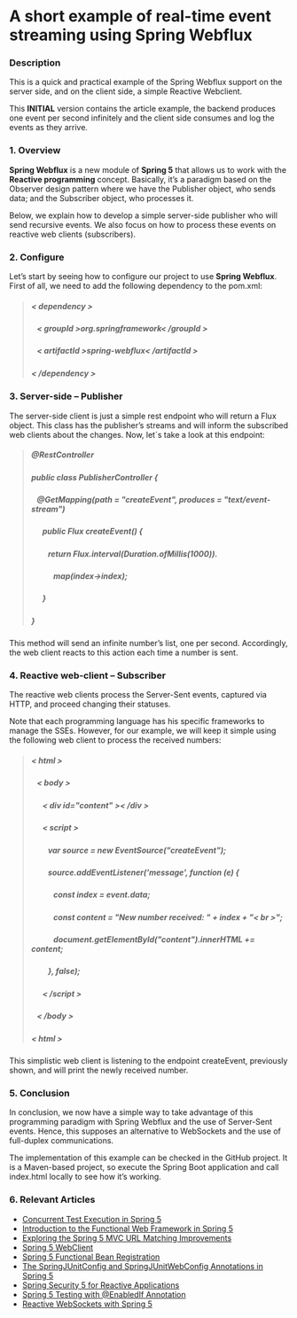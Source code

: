 # A short example of real-time event streaming using Spring Webflux

### Description

This is a quick and practical example of the Spring Webflux support on the server side, and on the client side, a simple Reactive Webclient.

This __INITIAL__ version contains the article example, the backend produces one event per second infinitely and the client side consumes and log the events as they arrive.


### 1. Overview
__Spring Webflux__ is a new module of __Spring 5__ that allows us to work with the __Reactive programming__ concept. Basically, it’s a paradigm based on the Observer design pattern where we have the Publisher object, who sends data; and the Subscriber object, who processes it.

Below, we explain how to develop a simple server-side publisher who will send recursive events. We also focus on how to process these events on reactive web clients (subscribers).

### 2. Configure
Let’s start by seeing how to configure our project to use __Spring Webflux__. First of all, we need to add the following dependency to the pom.xml:


> ##### < dependency >
> ##### &nbsp;&nbsp;&nbsp;< groupId >org.springframework< /groupId >
> ##### &nbsp;&nbsp;&nbsp;< artifactId >spring-webflux< /artifactId >
> ##### < /dependency >

### 3. Server-side – Publisher 
The server-side client is just a simple rest endpoint who will return a Flux object. This class has the publisher’s streams and will inform the subscribed web clients about the changes. Now, let´s take a look at this endpoint:

> ##### @RestController
> ##### public class PublisherController {  
> ##### &nbsp;&nbsp;&nbsp;@GetMapping(path = "createEvent", produces = "text/event-stream")
> ##### &nbsp;&nbsp;&nbsp;&nbsp;&nbsp;&nbsp;public Flux<Long> createEvent() {
> ##### &nbsp;&nbsp;&nbsp;&nbsp;&nbsp;&nbsp;&nbsp;&nbsp;&nbsp;return Flux.interval(Duration.ofMillis(1000)).
> ##### &nbsp;&nbsp;&nbsp;&nbsp;&nbsp;&nbsp;&nbsp;&nbsp;&nbsp;&nbsp;&nbsp;&nbsp;map(index->index);
> ##### &nbsp;&nbsp;&nbsp;&nbsp;&nbsp;&nbsp;}
> ##### }

This method will send an infinite number’s list, one per second. Accordingly, the web client reacts to this action each time a number is sent.

### 4. Reactive web-client – Subscriber
The reactive web clients process the Server-Sent events, captured via HTTP, and proceed changing their statuses.

Note that each programming language has his specific frameworks to manage the SSEs. However, for our example, we will keep it simple using the following web client to process the received numbers:

> ##### < html >
> ##### &nbsp;&nbsp;&nbsp;< body >
> ##### &nbsp;&nbsp;&nbsp;&nbsp;&nbsp;&nbsp;< div id="content" >< /div >
> ##### &nbsp;&nbsp;&nbsp;&nbsp;&nbsp;&nbsp;< script >
> ##### &nbsp;&nbsp;&nbsp;&nbsp;&nbsp;&nbsp;&nbsp;&nbsp;&nbsp;var source = new EventSource("createEvent");
> ##### &nbsp;&nbsp;&nbsp;&nbsp;&nbsp;&nbsp;&nbsp;&nbsp;&nbsp;source.addEventListener('message', function (e) {
> ##### &nbsp;&nbsp;&nbsp;&nbsp;&nbsp;&nbsp;&nbsp;&nbsp;&nbsp;&nbsp;&nbsp;&nbsp;const index = event.data;
> ##### &nbsp;&nbsp;&nbsp;&nbsp;&nbsp;&nbsp;&nbsp;&nbsp;&nbsp;&nbsp;&nbsp;&nbsp;const content = "New number received: " + index + "< br >";
> ##### &nbsp;&nbsp;&nbsp;&nbsp;&nbsp;&nbsp;&nbsp;&nbsp;&nbsp;&nbsp;&nbsp;&nbsp;document.getElementById("content").innerHTML += content;
> ##### &nbsp;&nbsp;&nbsp;&nbsp;&nbsp;&nbsp;&nbsp;&nbsp;&nbsp;}, false);
> ##### &nbsp;&nbsp;&nbsp;&nbsp;&nbsp;&nbsp;< /script >
> ##### &nbsp;&nbsp;&nbsp;< /body >
> ##### < html >

This simplistic web client is listening to the endpoint createEvent, previously shown, and will print the newly received number.

### 5. Conclusion
In conclusion, we now have a simple way to take advantage of this programming paradigm with Spring Webflux and the use of Server-Sent events. Hence, this supposes an alternative to WebSockets and the use of full-duplex communications.

The implementation of this example can be checked in the GitHub project. It is a Maven-based project, so execute the Spring Boot application and call index.html locally to see how it’s working.

### 6. Relevant Articles

- [Concurrent Test Execution in Spring 5](http://www.baeldung.com/spring-5-concurrent-tests)
- [Introduction to the Functional Web Framework in Spring 5](http://www.baeldung.com/spring-5-functional-web)
- [Exploring the Spring 5 MVC URL Matching Improvements](http://www.baeldung.com/spring-5-mvc-url-matching)
- [Spring 5 WebClient](http://www.baeldung.com/spring-5-webclient)
- [Spring 5 Functional Bean Registration](http://www.baeldung.com/spring-5-functional-beans)
- [The SpringJUnitConfig and SpringJUnitWebConfig Annotations in Spring 5](http://www.baeldung.com/spring-5-junit-config)
- [Spring Security 5 for Reactive Applications](http://www.baeldung.com/spring-security-5-reactive)
- [Spring 5 Testing with @EnabledIf Annotation](https://github.com/eugenp/tutorials/tree/master/spring-5)
- [Reactive WebSockets with Spring 5](http://www.baeldung.com/spring-5-reactive-websockets)